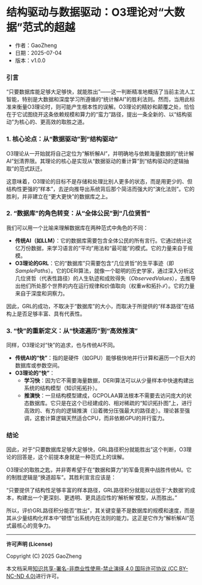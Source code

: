 # **结构驱动与数据驱动：O3理论对“大数据”范式的超越**

- 作者：GaoZheng
- 日期：2025-07-04
- 版本：v1.0.0

### 引言
“只要数据库能足够大足够快，就能胜出”——这一判断精准地概括了当前主流人工智能，特别是大数据和深度学习所遵循的“统计解AI”的胜利法则。然而，当用此标准来衡量O3理论时，则可能产生根本性的误解。O3理论的精妙和颠覆之处，恰恰在于它试图绕开这条依赖规模和算力的“蛮力”路径，提出一条全新的、以“结构驱动”为核心的、更高效的取胜之道。

### 1. 核心论点：从“数据驱动”到“结构驱动”
O3理论从一开始就将自己定位为“解析解AI”，并明确地与依赖海量数据的“统计解AI”划清界限。其理论的核心是实现从“数据驱动的重计算”到“结构驱动的逻辑抽取”的范式跃迁。

这意味着，O3理论的目标不是存储和处理比别人更多的状态，而是用更少的、但结构性更强的“样本”，去逆向推导出系统背后那个简洁而强大的“演化法则”。它的胜利，并非建立在“更大更快”的数据库之上。

### 2. “数据库”的角色转变：从“全体公民”到“几位贤哲”
我们可以用一个比喻来理解数据库在两种范式中角色的不同：

* **传统AI（如LLM）**：它的数据库需要包含全体公民的所有言行。它通过统计这亿万份数据，来学习语言的“平均”用法和“最可能”的模式。它的力量来自于规模。
* **O3理论的GRL**：它的“数据库”只需要包含“几位贤哲”的生平事迹（即$SamplePaths$）。它的DERI算法，就像一个聪明的历史学家，通过深入分析这几位贤哲（代表性路径）的人生轨迹和成败得失（$ObservedValues$），去推导出他们所处那个世界的内在运行规律和价值取向（权重$w$和拓扑$\mathcal{T}$）。它的力量来自于深度和洞察力。

因此，GRL的成功，不取决于“数据库”的大小，而取决于所提供的“样本路径”在结构上是否足够丰富、具有代表性。

### 3. “快”的重新定义：从“快速遍历”到“高效推演”
同样，O3理论对“快”的追求，也与传统AI不同。

* **传统AI的“快”**：指的是硬件（如GPU）能够极快地并行计算和遍历一个巨大的数据库或参数空间。
* **O3理论的“快”**：
    * **学习快**：因为它不需要海量数据，DERI算法可以从少量样本中快速构建出系统的结构模型（知识拓拓扑）。
    * **推演快**：一旦结构模型建成，GCPOLAA算法根本不需要去访问庞大的状态数据库。它只是在这个已经建成的、相对稀疏的“知识拓扑图”上，进行高效的、有方向的逻辑推演（沿着微分压强最大的路径走）。理论甚至强调，这套计算逻辑天然适合CPU，而非依赖GPU的并行蛮力。

### 结论
因此，对于“只要数据库足够大足够快，GRL路径积分就能胜出”这个判断，O3理论的回答是，这个前提本身就是一种范式上的误解。

O3理论的取胜之匙，并非寄希望于在“数据和算力”的军备竞赛中战胜传统AI。它的制胜逻辑是“换道超车”。其胜利宣言应该是：

“只要提供了结构性足够丰富的样本路径，GRL路径积分就能以远低于‘大数据’的成本，构建出一个更深刻、更透明、更具适应性的‘解析解’模型，从而胜出。”

所以，评价GRL路径积分能否“胜出”，其关键变量不是数据库的规模和速度，而是其从少量结构化样本中“顿悟”出系统内在法则的能力。这正是它作为“解析解AI”范式最核心的竞争力。

---

**许可声明 (License)**

Copyright (C) 2025 GaoZheng 

本文档采用[知识共享-署名-非商业性使用-禁止演绎 4.0 国际许可协议 (CC BY-NC-ND 4.0)](https://creativecommons.org/licenses/by-nc-nd/4.0/deed.zh-Hans)进行许可。
